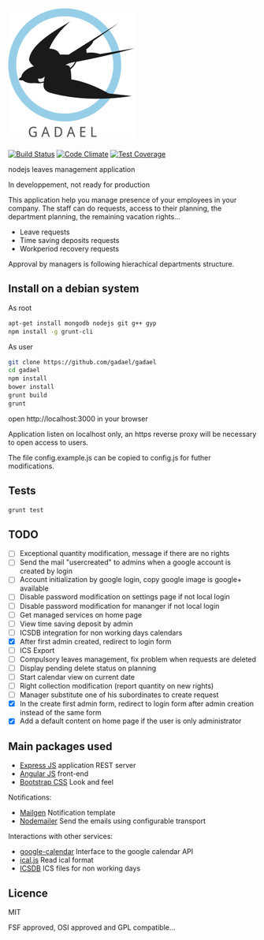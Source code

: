 # ![Gadael](public/images/logoText256.png)

[![Build Status](https://travis-ci.org/gadael/gadael.svg)](https://travis-ci.org/gadael/gadael)
[![Code Climate](https://codeclimate.com/github/gadael/gadael/badges/gpa.svg)](https://codeclimate.com/github/gadael/gadael)
[![Test Coverage](https://codeclimate.com/github/gadael/gadael/badges/coverage.svg)](https://codeclimate.com/github/gadael/gadael/coverage)

nodejs leaves management application

In developpement, not ready for production

This application help you manage presence of your employees in your company. The staff can do requests, access to their planning, the department planning, the remaining vacation rights...

* Leave requests
* Time saving deposits requests
* Workperiod recovery requests

Approval by managers is following hierachical departments structure.


## Install on a debian system

As root

```bash
apt-get install mongodb nodejs git g++ gyp
npm install -g grunt-cli
```

As user

```bash
git clone https://github.com/gadael/gadael
cd gadael
npm install
bower install
grunt build
grunt
```

open http://localhost:3000 in your browser

Application listen on localhost only, an https reverse proxy will be necessary to open access to users.

The file config.example.js can be copied to config.js for futher modifications.


## Tests

```bash
grunt test
```

## TODO

- [ ] Exceptional quantity modification, message if there are no rights
- [ ] Send the mail "usercreated" to admins when a google account is created by login
- [ ] Account initialization by google login, copy google image is google+ available
- [ ] Disable password modification on settings page if not local login
- [ ] Disable password modification for mananger if not local login
- [ ] Get managed services on home page
- [ ] View time saving deposit by admin
- [ ] ICSDB integration for non working days calendars
- [x] After first admin created, redirect to login form
- [ ] ICS Export
- [ ] Compulsory leaves management, fix problem when requests are deleted
- [ ] Display pending delete status on planning
- [ ] Start calendar view on current date
- [ ] Right collection modification (report quantity on new rights)
- [ ] Manager substitute one of his subordinates to create request
- [x] In the create first admin form, redirect to login form after admin creation instead of the same form
- [x] Add a default content on home page if the user is only administrator

## Main packages used

* [Express JS](http://expressjs.com/) application REST server
* [Angular JS](https://angularjs.org/) front-end
* [Bootstrap CSS](http://getbootstrap.com/) Look and feel

Notifications:

* [Mailgen](https://github.com/eladnava/mailgen) Notification template
* [Nodemailer](https://nodemailer.com/) Send the emails using configurable transport

Interactions with other services:

* [google-calendar](https://github.com/wanasit/google-calendar) Interface to the google calendar API
* [ical.js](https://github.com/peterbraden/ical.js) Read ical format
* [ICSDB](https://github.com/gadael/icsdb) ICS files for non working days

## Licence

MIT

FSF approved, OSI approved and GPL compatible...
